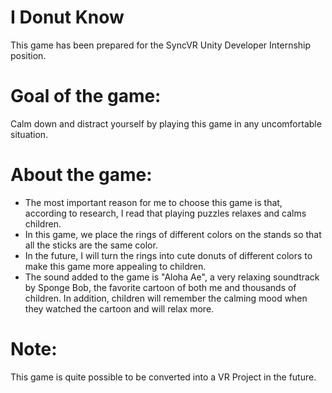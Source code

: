 # I Donut Know

This game has been prepared for the SyncVR Unity Developer Internship position.

# Goal of the game: 
Calm down and distract yourself by playing this game in any uncomfortable situation.

# About the game:
- The most important reason for me to choose this game is that, according to research, I read that playing puzzles relaxes and calms children.
- In this game, we place the rings of different colors on the stands so that all the sticks are the same color.
- In the future, I will turn the rings into cute donuts of different colors to make this game more appealing to children.
- The sound added to the game is "Aloha Ae", a very relaxing soundtrack by Sponge Bob, the favorite cartoon of both me and thousands of children. In addition, children will remember the calming mood when they watched the cartoon and will relax more.

# Note: 
This game is quite possible to be converted into a VR Project in the future.
